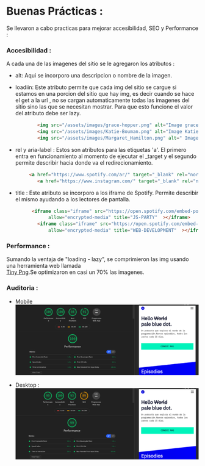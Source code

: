 # Buenas Prácticas : 

Se llevaron a cabo  practicas para mejorar accesibilidad, SEO y Performance : 

### Accesibilidad : 

A cada una de las imagenes del sitio se le agregaron los atributos : 

- alt: Aqui se incorporo una descripcion o nombre de la imagen.

- loadiin: Este atributo permite que cada img del sitio se  cargue si estamos en una porcion del sitio que hay img, es decir cuando se hace el get a la url , no se cargan automaticamente todas las imagenes del sitio sino las que se necesitan mostrar.
Para que esto funcione el valor del atributo debe ser lazy.

    ```html
            <img src="/assets/images/grace-hopper.png" alt="Image grace hopper" loading="lazy" >
            <img src="/assets/images/Katie-Bouman.png" alt="Image Katie Bouman" loading="lazy">
            <img src="/assets/images/Margaret_Hamilton.png" alt=" Image Margaret Hamilton" loading="lazy">
    ```

- rel y aria-label : Estos son atributos para las etiquetas 'a'. El primero entra en funcionamiento al momento de ejecutar el _target y el segundo permite describir hacia donde va el redirecionamiento.
    ```html
         <a href="https://www.spotify.com/ar/" target="_blank" rel="noreferrer" aria-label="Ir Spotify"   ><i class="fab fa-spotify" id="spotify"></i></a>
            <a href="https://www.instagram.com/" target="_blank" rel="noreferrer" aria-label="Ir a Instagram" ><i class="fab fa-instagram" id="instagram"></i></a>
    ```
- title : Este atributo se incorporo a los iframe de Spotify. Permite describir el mismo ayudando a los lectores de pantalla.
    ```html
          <iframe class="iframe" src="https://open.spotify.com/embed-podcast/episode/7AZZy2nJ4R9ZndHW0h2yxt"
                allow="encrypted-media" title="JS-PARTY"  ></iframe>
            <iframe class="iframe" src="https://open.spotify.com/embed-podcast/episode/1ezdL2ivAGLwSE6Xbssxqt"
                allow="encrypted-media" title="WEB-DEVELOPMENT"  ></iframe>
    ```

### Performance :
Sumando la ventaja de  "loading - lazy", se comprimieron las img usando una herramienta web llamada  
<a href="https://tinypng.com/">Tiny Png</a>.Se optimizaron en casi un 70% las imagenes.

### Auditoria : 

- Mobile
      <img src="mobileauditsB.png" alt="">

- Desktop : 
    <img src="desktopauditsB.png" alt="">